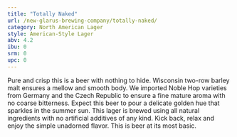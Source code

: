 ```yaml
---
title: "Totally Naked"
url: /new-glarus-brewing-company/totally-naked/
category: North American Lager
style: American-Style Lager
abv: 4.2
ibu: 0
srm: 0
upc: 0
---
```

Pure and crisp this is a beer with nothing to hide. Wisconsin two-row barley malt ensures a mellow and smooth body. We imported Noble Hop varieties from Germany and the Czech Republic to ensure a fine mature aroma with no coarse bitterness. Expect this beer to pour a delicate golden hue that sparkles in the summer sun. This lager is brewed using all natural ingredients with no artificial additives of any kind. Kick back, relax and enjoy the simple unadorned flavor. This is beer at its most basic.
